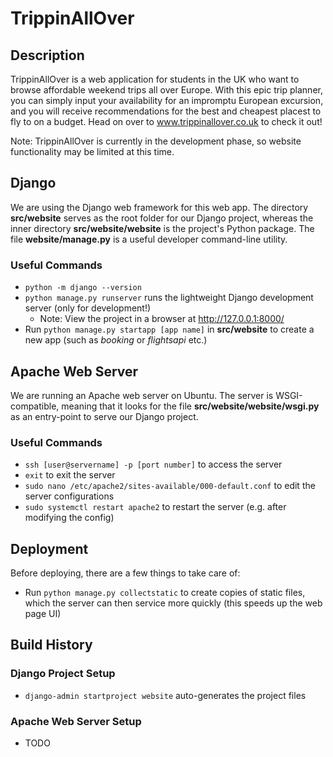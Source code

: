 # TrippinAllOver

## Description
TrippinAllOver is a web application for students in the UK who want to browse affordable weekend trips all over Europe. With this epic trip planner, you can simply input your availability for an impromptu European excursion, and you will receive recommendations for the best and cheapest placest to fly to on a budget. Head on over to www.trippinallover.co.uk to check it out!

Note: TrippinAllOver is currently in the development phase, so website functionality may be limited at this time.

## Django
We are using the Django web framework for this web app. The directory **src/website** serves as the root folder for our Django project, whereas the inner directory **src/website/website** is the project's Python package. The file **website/manage.py** is a useful developer command-line utility.

### Useful Commands
- `python -m django --version`
- `python manage.py runserver` runs the lightweight Django development server (only for development!)
    - Note: View the project in a browser at http://127.0.0.1:8000/
- Run `python manage.py startapp [app name]` in **src/website** to create a new app (such as *booking* or *flightsapi* etc.)



## Apache Web Server
We are running an Apache web server on Ubuntu. The server is WSGI-compatible, meaning that it looks for the file **src/website/website/wsgi.py** as an entry-point to serve our Django project.

### Useful Commands
- `ssh [user@servername] -p [port number]` to access the server
- `exit` to exit the server
- `sudo nano /etc/apache2/sites-available/000-default.conf` to edit the server configurations
- `sudo systemctl restart apache2` to restart the server (e.g. after modifying the config)

## Deployment
Before deploying, there are a few things to take care of:
- Run `python manage.py collectstatic` to create copies of static files, which the server can then service more quickly (this speeds up the web page UI)

## Build History

### Django Project Setup
- `django-admin startproject website` auto-generates the project files



### Apache Web Server Setup
- TODO